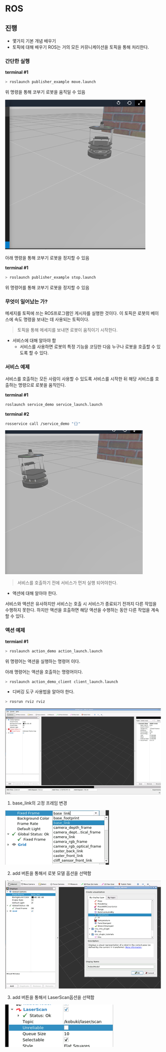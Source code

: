 # ROS

## 진행
- 몇가지 기본 개념 배우기
- 토픽에 대해 배우기
ROS는 거의 모든 커뮤니케이션을 토픽을 통해 처리한다.

### 간단한 실행

**terminal #1**

```bash
> roslaunch publisher_example move.launch
```

위 명령을 통해 코부기 로봇을 움직일 수 있음
<br />

![alt text](image.png)

아래 명령을 통해 코부기 로봇을 정지할 수 있음

**terminal #1**

```bash
> roslaunch publisher_example stop.launch
```

위 명령어를 통해 코부기 로봇을 정지할 수 있음

### 무엇이 일어났는 가?
메세지를 토픽에 쓰는 ROS프로그램인 게시자를 실행한 것이다. 이 토픽은 로봇의 베이스에 속도 명령을 보내는 데 사용되는 토픽이다.

>토픽을 통해 메세지를 보내면 로봇이 움직이기 시작한다.

- 서비스에 대해 알아야 함
   - 서비스를 사용하면 로봇의 특정 기능을 코딩한 다음 누구나 로봇을 호출할 수 있도록 할 수 있다.

### 서비스 예제

서비스를 호출하는 모든 사람이 사용할 수 있도록 서비스를 시작한 뒤 해당 서비스를 호출하는 명령으로 로봇을 움직인다.

**terminal #1**
```bash
roslaunch service_demo service_launch.launch
```

**terminal #2**
``` bash
rosservice call /service_demo "{}"
```

![alt text](image-1.png)

> 서비스를 호출하기 전에 서비스가 먼저 실행 되어야한다.

- 액션에 대해 알아야 한다.

서비스와 액션은 유사하지만 서비스는 호출 시 서비스가 종료되기 전까지 다른 작업을 수행하지 못한다. 하지만 액션을 호출하면 해당 액션을 수행하는 동안 다른 작업을 계속할 수 있다.

### 액션 예제

**termianl #1**

```bash
> roslaunch action_demo action_launch.launch
```

위 명령어는 액션을 실행하는 명령어 이다.

아래 명령어는 액션을 호출하는 명령어이다.

```bash
> roslaunch action_demo_client client_launch.launch
```

- 디버깅 도구 사용법을 알아야 한다.

```bash
> rosrun rviz rviz
```

![alt text](image-2.png)

1. base_link의 고정 프레임 변경

![alt text](image-3.png)

2. add 버튼을 통해서 로봇 모델 옵션을 선택함

![alt text](image-4.png)

3. add 버튼을 통해서 LaserScan옵션을 선택함

![alt text](image-5.png)

